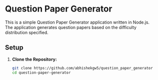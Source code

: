 # Question Paper Generator

This is a simple Question Paper Generator application written in Node.js. The application generates question papers based on the difficulty distribution specified.

## Setup

1. **Clone the Repository:**

   ```bash
   git clone https://github.com/abhishekgw5/question_paper_generator
   cd question-paper-generator
